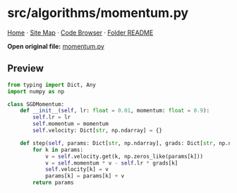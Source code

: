 # src/algorithms/momentum.py

[Home](../../../index.md) · [Site Map](../../../site-map.md) · [Code Browser](../../../code-browser.md) · [Folder README](../../../../src/algorithms/README.md)

**Open original file:** [momentum.py](../../../../src/algorithms/momentum.py)

## Preview

```python
from typing import Dict, Any
import numpy as np

class SGDMomentum:
    def __init__(self, lr: float = 0.01, momentum: float = 0.9):
        self.lr = lr
        self.momentum = momentum
        self.velocity: Dict[str, np.ndarray] = {}

    def step(self, params: Dict[str, np.ndarray], grads: Dict[str, np.ndarray]) -> Dict[str, np.ndarray]:
        for k in params:
            v = self.velocity.get(k, np.zeros_like(params[k]))
            v = self.momentum * v - self.lr * grads[k]
            self.velocity[k] = v
            params[k] = params[k] + v
        return params

```
